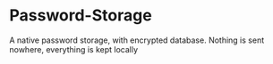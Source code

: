 # Password-Storage
A native password storage, with encrypted database. Nothing is sent nowhere, everything is kept locally
